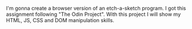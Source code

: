 I'm gonna create a browser version of an etch-a-sketch program. I got this assignment following "The Odin Project".
With this project I will show my HTML, JS, CSS and DOM manipulation skills.